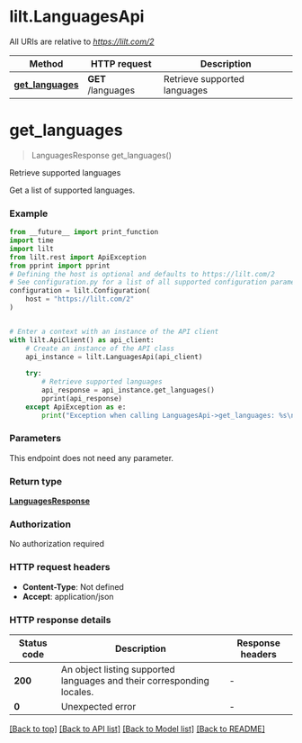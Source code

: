 # lilt.LanguagesApi

All URIs are relative to *https://lilt.com/2*

Method | HTTP request | Description
------------- | ------------- | -------------
[**get_languages**](LanguagesApi.md#get_languages) | **GET** /languages | Retrieve supported languages


# **get_languages**
> LanguagesResponse get_languages()

Retrieve supported languages

Get a list of supported languages.  

### Example

```python
from __future__ import print_function
import time
import lilt
from lilt.rest import ApiException
from pprint import pprint
# Defining the host is optional and defaults to https://lilt.com/2
# See configuration.py for a list of all supported configuration parameters.
configuration = lilt.Configuration(
    host = "https://lilt.com/2"
)


# Enter a context with an instance of the API client
with lilt.ApiClient() as api_client:
    # Create an instance of the API class
    api_instance = lilt.LanguagesApi(api_client)
    
    try:
        # Retrieve supported languages
        api_response = api_instance.get_languages()
        pprint(api_response)
    except ApiException as e:
        print("Exception when calling LanguagesApi->get_languages: %s\n" % e)
```

### Parameters
This endpoint does not need any parameter.

### Return type

[**LanguagesResponse**](LanguagesResponse.md)

### Authorization

No authorization required

### HTTP request headers

 - **Content-Type**: Not defined
 - **Accept**: application/json

### HTTP response details
| Status code | Description | Response headers |
|-------------|-------------|------------------|
**200** | An object listing supported languages and their corresponding locales. |  -  |
**0** | Unexpected error |  -  |

[[Back to top]](#) [[Back to API list]](../README.md#documentation-for-api-endpoints) [[Back to Model list]](../README.md#documentation-for-models) [[Back to README]](../README.md)

